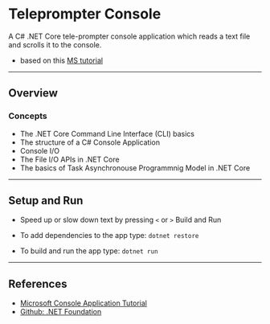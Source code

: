 # Teleprompter Console

A C# .NET Core tele-prompter console application which reads a text file and scrolls it to the console.
- based on this [MS tutorial](https://docs.microsoft.com/en-us/dotnet/csharp/tutorials/console-teleprompter)

---------------------------------------------------------------

## Overview

### Concepts

- The .NET Core Command Line Interface (CLI) basics
- The structure of a C# Console Application
- Console I/O
- The File  I/O APIs in .NET Core
- The basics of Task Asynchronouse Programmnig Model in .NET Core

---------------------------------------------------------------

## Setup and Run

- Speed up or slow down text by pressing `<` or `>`
Build and Run

- To add dependencies to the app type: `dotnet restore`
- To build and run the app type: `dotnet run`



---------------------------------------------------------------

## References

- [Microsoft Console Application Tutorial](https://docs.microsoft.com/en-us/dotnet/csharp/tutorials/console-teleprompter)
- [Github: .NET Foundation](https://github.com/dotnet)
